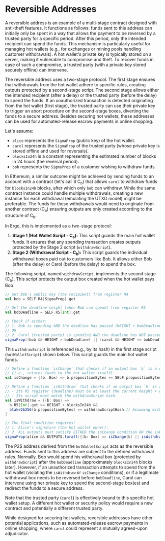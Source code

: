 # Reversible Addresses

A reversible address is an example of a multi-stage contract designed with anti-theft features. It functions as follows: funds sent to this address can initially only be spent in a way that allows the payment to be reversed by a trusted party for a specific period. After this period, only the intended recipient can spend the funds. This mechanism is particularly useful for managing hot wallets (e.g., for exchanges or mining pools handling customer withdrawals). A hot wallet's private key is typically stored on a server, making it vulnerable to compromise and theft. To recover funds in case of such a compromise, a trusted party (with a private key stored securely offline) can intervene.

The reversible address uses a two-stage protocol. The first stage ensures that withdrawals from the hot wallet adhere to specific rules, creating outputs protected by a second-stage script. The second stage allows either the intended recipient (after a delay) or the trusted party (before the delay) to spend the funds. If an unauthorized transaction is detected originating from the hot wallet (first stage), the trusted party can use their private key to trigger an abort procedure on the second-stage boxes, diverting the funds to a secure address. Besides securing hot wallets, these addresses can be used for automated-release escrow payments in online shopping.

Let's assume:
*   `alice` represents the `SigmaProp` (public key) of the hot wallet.
*   `carol` represents the `SigmaProp` of the trusted party (whose private key is stored offline and used for reversals).
*   `blocksIn24h` is a constant representing the estimated number of blocks in 24 hours (the reversal period).
*   `bob` represents the `SigmaProp` of a customer wishing to withdraw funds.

In Ethereum, a similar outcome might be achieved by sending funds to an account with a contract (let's call it C<sub>b</sub>) that allows `carol` to withdraw funds for `blocksIn24h` blocks, after which only `bob` can withdraw. While the same contract instance could handle multiple withdrawals, creating a new instance for each withdrawal (emulating the UTXO model) might be preferable. The funds for these withdrawals would need to originate from another contract (C<sub>a</sub>) ensuring outputs are only created according to the structure of C<sub>b</sub>.

In Ergo, this is implemented as a two-stage protocol:
1.  **Stage 1 (Hot Wallet Script - C<sub>a</sub>):** This script guards the main hot wallet funds. It ensures that any spending transaction creates outputs protected by the Stage 2 script (`withdrawScript`).
2.  **Stage 2 (Withdrawal Script - C<sub>b</sub>):** This script guards the individual withdrawal boxes paid out to customers like Bob. It allows either Bob (after the delay) or Carol (before the delay) to spend the box.

The following script, named `withdrawScript`, implements the second stage (C<sub>b</sub>). This script protects the output box created when the hot wallet pays Bob.

```scala
// Get Bob's public key (the recipient) from register R4
val bob = SELF.R4[SigmaProp].get 

// Get the deadline height (when Bob can spend) from register R5
val bobDeadline = SELF.R5[Int].get 

// Check if either:
// 1. Bob is spending AND the deadline has passed (HEIGHT > bobDeadline)
// OR
// 2. Carol (trusted party) is spending AND the deadline has NOT passed (HEIGHT <= bobDeadline)
sigmaProp((bob && HEIGHT > bobDeadline) || (carol && HEIGHT <= bobDeadline))
```

This `withdrawScript` is referenced (e.g., by its hash) in the first stage script (`hotWalletScript`) shown below. This script guards the main hot wallet funds.

```scala
// Define a function `isChange` that checks if an output box `b` is a change box 
// (i.e., returns funds to the hot wallet itself).
val isChange = {(b: Box) => b.propositionBytes == SELF.propositionBytes} 

// Define a function `isWithdraw` that checks if an output box `b` is a valid withdrawal box:
// - Its R5 register (deadline) must be at least the current height + delay.
// - Its script must match the withdrawScript hash.
val isWithdraw = {(b: Box) => 
  b.R5[Int].get >= HEIGHT + blocksIn24h && 
  blake2b256(b.propositionBytes) == withdrawScriptHash // Assuming withdrawScriptHash is a known constant
}

// The final condition requires:
// 1. Alice's signature (the hot wallet owner).
// 2. ALL outputs must satisfy EITHER the isChange condition OR the isWithdraw condition.
sigmaProp(alice && OUTPUTS.forall({(b: Box) => isChange(b) || isWithdraw(b)}))
```

The P2S address derived from the `hotWalletScript` acts as the reversible address. Funds sent to this address are subject to the defined withdrawal rules. Normally, Bob would spend his withdrawal box (protected by `withdrawScript`) after the `bobDeadline` (approximately `blocksIn24h` blocks later). However, if an unauthorized transaction attempts to spend from the hot wallet (violating the `isWithdraw` or `isChange` conditions), or if a legitimate withdrawal box needs to be reversed before `bobDeadline`, Carol can intervene using her private key to spend the second-stage box(es) and redirect the funds to a secure address.

Note that the trusted party (`carol`) is effectively bound to this specific hot wallet setup. A different hot wallet or security policy would require a new contract and potentially a different trusted party.

While designed for securing hot wallets, reversible addresses have other potential applications, such as automated-release escrow payments in online shopping, where `carol` could represent a mutually agreed-upon adjudicator.
